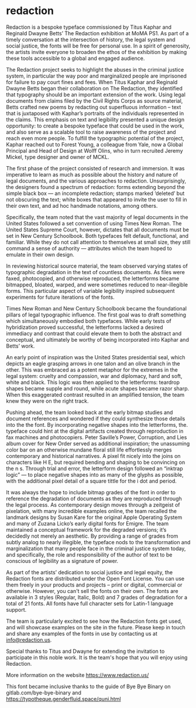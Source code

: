 # redaction
Redaction is a bespoke typeface commissioned by Titus Kaphar and Reginald Dwayne Betts’ The Redaction exhibition at MoMA PS1. As part of a timely conversation at the intersection of history, the legal system and social justice, the fonts will be free for personal use. In a spirit of generosity, the artists invite everyone to broaden the ethos of the exhibition by making these tools accessible to a global and engaged audience.

The Redaction project seeks to highlight the abuses in the criminal justice system, in particular the way poor and marginalized people are imprisoned for failure to pay court fines and fees. When Titus Kaphar and Reginald Dwayne Betts began their collaboration on The Redaction, they identified that typography should be an important extension of the work. Using legal documents from claims filed by the Civil Rights Corps as source material, Betts crafted new poems by redacting out superfluous information – text that is juxtaposed with Kaphar’s portraits of the individuals represented in the claims. This emphasis on text and legibility presented a unique design opportunity: to create a bespoke typeface that could be used in the work, and also serve as a scalable tool to raise awareness of the project and reach even more people. To fulfill the typographic potential of the project, Kaphar reached out to Forest Young, a colleague from Yale, now a Global Principal and Head of Design at Wolff Olins, who in turn recruited Jeremy Mickel, type designer and owner of MCKL.

The first phase of the project consisted of research and immersion. It was imperative to learn as much as possible about the history and nature of legal documents, and the various approaches to redaction. Unsurprisingly, the designers found a spectrum of redaction: forms extending beyond the simple black box — an incomplete redaction; stamps marked ‘deleted’ but not obscuring the text; white boxes that appeared to invite the user to fill in their own text, and ad hoc handmade notations, among others.

Specifically, the team noted that the vast majority of legal documents  in the United States followed a set convention of using Times New Roman. The United States Supreme Court, however, dictates that all documents must be set in New Century Schoolbook. Both typefaces felt default, functional, and familiar. While they do not call attention to themselves at small size, they still command a sense of authority — attributes which the team hoped to emulate in their own design.

In reviewing historical source material, the team observed varying states of typographic degradation in the text of countless documents. As files were faxed, photocopied, and otherwise reproduced, the letterforms became bitmapped, bloated, warped, and were sometimes reduced to near-illegible forms. This particular aspect of variable legibility inspired subsequent experiments for future iterations of the fonts.

Times New Roman and New Century Schoolbook became the foundational pillars of legal typographic influence. The first goal was to draft something which simultaneously embodied both typefaces. While early tests of hybridization proved successful, the letterforms lacked a desired immediacy and contrast that could elevate them to both the abstract and conceptual, and ultimately be worthy of being incorporated into Kaphar and Betts’ work.

An early point of inspiration was the United States presidential seal, which depicts an eagle grasping arrows in one talon and an olive branch in the other. This was embraced as a potent metaphor for the extremes in the legal system: cruelty and compassion, war and diplomacy, hard and soft, white and black. This logic was then applied to the letterforms: teardrop shapes became supple and round, while acute shapes became razor sharp. When this exaggerated contrast resulted in an amplified tension, the team knew they were on the right track.

Pushing ahead, the team looked back at the early bitmap studies and document references and wondered if they could synthesize those details into the the font. By incorporating negative shapes into the letterforms, the. typeface could hint at the digital artifacts created through reproduction in fax machines and photocopiers. Peter Saville’s Power, Corruption, and Lies album cover for New Order served as additional inspiration; the unassuming color bar on an otherwise mundane floral still life effortlessly merges contemporary and historical narratives. A pixel fit nicely into the joins on characters like H E, but required bending and shaping to be convincing on the n s. Through trial and error, the letterform design followed an “inktrap logic” — to place negative shapes into as many of the glyphs as possible, with the additional pixel detail of a square tittle for the i dot and period.

It was always the hope to include bitmap grades of the font in order to reference the degradation of documents as they are reproduced through the legal process. As contemporary design moves through a zeitgeist of pixelation, with many incredible examples online, the team recalled the landmark designs by Susan Kare for the original Apple Operating System and many of Zuzana Licko’s early digital fonts for Emigre. The team maintained a conceptual framework for the degraded versions; it’s decidedly not merely an aesthetic. By providing a range of grades from subtly analog to nearly illegible, the typeface nods to the transformation and marginalization that many people face in the criminal justice system today, and specifically, the role and responsibility of the author of text to be conscious of legibility as a signature of power.

As part of the artists’ dedication to social justice and legal equity, the Redaction fonts are distributed under the Open Font License. You can use them freely in your products and projects – print or digital, commercial or otherwise. However, you can't sell the fonts on their own. The fonts are available in 3 styles (Regular, Italic, Bold) and 7 grades of degradation for a total of 21 fonts. All fonts have full character sets for Latin-1 language support.

The team is particularly excited to see how the Redaction fonts get used, and will showcase examples on the site in the future. Please keep in touch and share any examples of the fonts in use by contacting us at info@redaction.us.

Special thanks to Titus and Dwayne for extending the invitation to participate in this noble work. It is the team's hope that you will enjoy using Redaction.

More information on the website https://www.redaction.us/

This font became inclusive thanks to the guide of Bye Bye Binary on gitlab.com/bye-bye-binary and https://typotheque.genderfluid.space/quni.html

